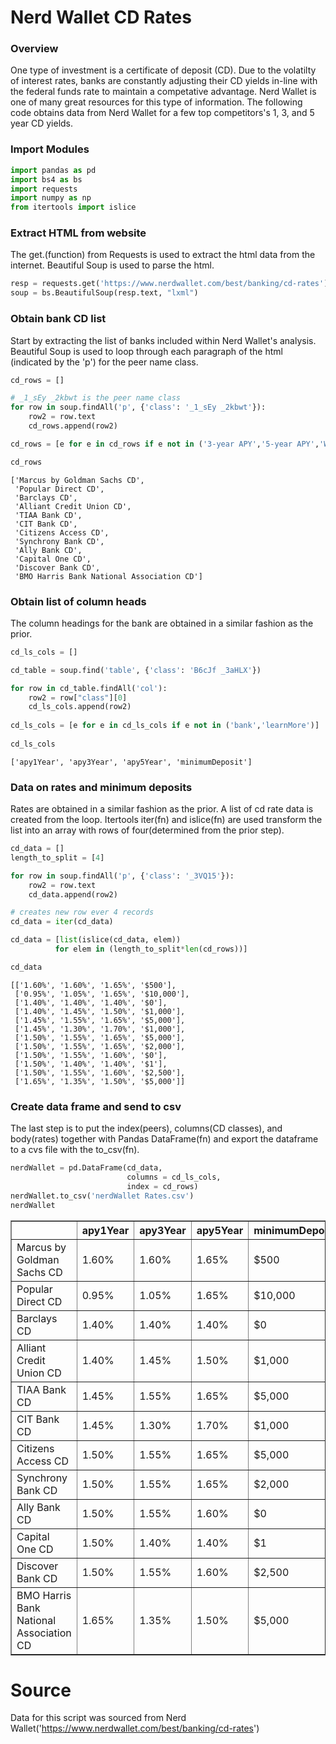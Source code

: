 # Nerd Wallet CD Rates

### Overview

One type of investment is a certificate of deposit (CD). Due to the volatilty of interest rates, banks are constantly adjusting their CD yields in-line with the federal funds rate to maintain a competative advantage. Nerd Wallet is one of many great resources for this type of information. The following code obtains data from Nerd Wallet for a few top competitors's 1, 3, and 5 year CD yields.

### Import Modules


```python
import pandas as pd
import bs4 as bs
import requests 
import numpy as np
from itertools import islice
```

### Extract HTML from website

The get.(function) from Requests is used to extract the html data from the internet. Beautiful Soup is used to parse the html.


```python
resp = requests.get('https://www.nerdwallet.com/best/banking/cd-rates')
soup = bs.BeautifulSoup(resp.text, "lxml")
```

### Obtain bank CD list

Start by extracting the list of banks included within Nerd Wallet's analysis. Beautiful Soup is used to loop through each paragraph of the html (indicated by the 'p') for the peer name class.


```python
cd_rows = []

# _1_sEy _2kbwt is the peer name class
for row in soup.findAll('p', {'class': '_1_sEy _2kbwt'}):
    row2 = row.text
    cd_rows.append(row2)

cd_rows = [e for e in cd_rows if e not in ('3-year APY','5-year APY','Why we like it')]

cd_rows
```




    ['Marcus by Goldman Sachs CD',
     'Popular Direct CD',
     'Barclays CD',
     'Alliant Credit Union CD',
     'TIAA Bank CD',
     'CIT Bank CD',
     'Citizens Access CD',
     'Synchrony Bank CD',
     'Ally Bank CD',
     'Capital One CD',
     'Discover Bank CD',
     'BMO Harris Bank National Association CD']



### Obtain list of column heads 

The column headings for the bank are obtained in a similar fashion as the prior.


```python
cd_ls_cols = []

cd_table = soup.find('table', {'class': 'B6cJf _3aHLX'})

for row in cd_table.findAll('col'):
    row2 = row["class"][0]
    cd_ls_cols.append(row2)
    
cd_ls_cols = [e for e in cd_ls_cols if e not in ('bank','learnMore')]
  
cd_ls_cols
```




    ['apy1Year', 'apy3Year', 'apy5Year', 'minimumDeposit']



### Data on rates and minimum deposits 

Rates are obtained in a similar fashion as the prior. A list of cd rate data is created from the loop. Itertools iter(fn) and islice(fn) are used transform the list into an array with rows of four(determined from the prior step).


```python
cd_data = []
length_to_split = [4]

for row in soup.findAll('p', {'class': '_3VQ15'}):
    row2 = row.text
    cd_data.append(row2)

# creates new row ever 4 records    
cd_data = iter(cd_data) 

cd_data = [list(islice(cd_data, elem)) 
          for elem in (length_to_split*len(cd_rows))]

cd_data
```




    [['1.60%', '1.60%', '1.65%', '$500'],
     ['0.95%', '1.05%', '1.65%', '$10,000'],
     ['1.40%', '1.40%', '1.40%', '$0'],
     ['1.40%', '1.45%', '1.50%', '$1,000'],
     ['1.45%', '1.55%', '1.65%', '$5,000'],
     ['1.45%', '1.30%', '1.70%', '$1,000'],
     ['1.50%', '1.55%', '1.65%', '$5,000'],
     ['1.50%', '1.55%', '1.65%', '$2,000'],
     ['1.50%', '1.55%', '1.60%', '$0'],
     ['1.50%', '1.40%', '1.40%', '$1'],
     ['1.50%', '1.55%', '1.60%', '$2,500'],
     ['1.65%', '1.35%', '1.50%', '$5,000']]



### Create data frame and send to csv

The last step is to put the index(peers), columns(CD classes), and body(rates) together with Pandas DataFrame(fn) and export the dataframe to a cvs file with the to_csv(fn).


```python
nerdWallet = pd.DataFrame(cd_data,
                          columns = cd_ls_cols,
                          index = cd_rows)
nerdWallet.to_csv('nerdWallet Rates.csv')
nerdWallet
```




<div>
<table border="1" class="dataframe">
  <thead>
    <tr style="text-align: right;">
      <th></th>
      <th>apy1Year</th>
      <th>apy3Year</th>
      <th>apy5Year</th>
      <th>minimumDeposit</th>
    </tr>
  </thead>
  <tbody>
    <tr>
      <td>Marcus by Goldman Sachs CD</td>
      <td>1.60%</td>
      <td>1.60%</td>
      <td>1.65%</td>
      <td>$500</td>
    </tr>
    <tr>
      <td>Popular Direct CD</td>
      <td>0.95%</td>
      <td>1.05%</td>
      <td>1.65%</td>
      <td>$10,000</td>
    </tr>
    <tr>
      <td>Barclays CD</td>
      <td>1.40%</td>
      <td>1.40%</td>
      <td>1.40%</td>
      <td>$0</td>
    </tr>
    <tr>
      <td>Alliant Credit Union CD</td>
      <td>1.40%</td>
      <td>1.45%</td>
      <td>1.50%</td>
      <td>$1,000</td>
    </tr>
    <tr>
      <td>TIAA Bank CD</td>
      <td>1.45%</td>
      <td>1.55%</td>
      <td>1.65%</td>
      <td>$5,000</td>
    </tr>
    <tr>
      <td>CIT Bank CD</td>
      <td>1.45%</td>
      <td>1.30%</td>
      <td>1.70%</td>
      <td>$1,000</td>
    </tr>
    <tr>
      <td>Citizens Access CD</td>
      <td>1.50%</td>
      <td>1.55%</td>
      <td>1.65%</td>
      <td>$5,000</td>
    </tr>
    <tr>
      <td>Synchrony Bank CD</td>
      <td>1.50%</td>
      <td>1.55%</td>
      <td>1.65%</td>
      <td>$2,000</td>
    </tr>
    <tr>
      <td>Ally Bank CD</td>
      <td>1.50%</td>
      <td>1.55%</td>
      <td>1.60%</td>
      <td>$0</td>
    </tr>
    <tr>
      <td>Capital One CD</td>
      <td>1.50%</td>
      <td>1.40%</td>
      <td>1.40%</td>
      <td>$1</td>
    </tr>
    <tr>
      <td>Discover Bank CD</td>
      <td>1.50%</td>
      <td>1.55%</td>
      <td>1.60%</td>
      <td>$2,500</td>
    </tr>
    <tr>
      <td>BMO Harris Bank National Association CD</td>
      <td>1.65%</td>
      <td>1.35%</td>
      <td>1.50%</td>
      <td>$5,000</td>
    </tr>
  </tbody>
</table>
</div>



# Source

Data for this script was sourced from Nerd Wallet('https://www.nerdwallet.com/best/banking/cd-rates')
